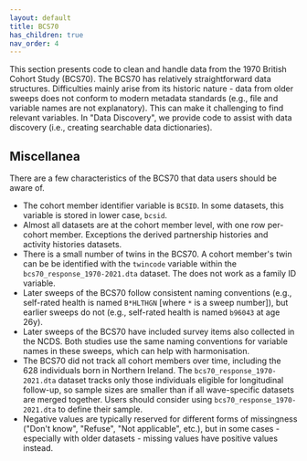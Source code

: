 ```yaml
---
layout: default
title: BCS70
has_children: true
nav_order: 4
---
```


This section presents code to clean and handle data from the 1970 British Cohort Study (BCS70). The BCS70 has relatively straightforward data structures. Difficulties mainly arise from its historic nature - data from older sweeps does not conform to modern metadata standards (e.g., file and variable names are not explanatory). This can make it challenging to find relevant variables. In "Data Discovery", we provide code to assist with data discovery (i.e., creating searchable data dictionaries).

## Miscellanea

There are a few characteristics of the BCS70 that data users should be aware of.

-   The cohort member identifier variable is `BCSID`. In some datasets, this variable is stored in lower case, `bcsid`.
-   Almost all datasets are at the cohort member level, with one row per-cohort member. Exceptions the derived partnership histories and activity histories datasets.
-   There is a small number of twins in the BCS70. A cohort member's twin can be be identified with the `twincode` variable within the `bcs70_response_1970-2021.dta` dataset. The does not work as a family ID variable.
-   Later sweeps of the BCS70 follow consistent naming conventions (e.g., self-rated health is named `B*HLTHGN` [where `*` is a sweep number]), but earlier sweeps do not (e.g., self-rated health is named `b96043` at age 26y).
-   Later sweeps of the BCS70 have included survey items also collected in the NCDS. Both studies use the same naming conventions for variable names in these sweeps, which can help with harmonisation.
-   The BCS70 did not track all cohort members over time, including the 628 individuals born in Northern Ireland. The `bcs70_response_1970-2021.dta` dataset tracks only those individuals eligible for longitudinal follow-up, so sample sizes are smaller than if all wave-specific datasets are merged together. Users should consider using `bcs70_response_1970-2021.dta` to define their sample.
-   Negative values are typically reserved for different forms of missingness ("Don't know", "Refuse", "Not applicable", etc.), but in some cases - especially with older datasets - missing values have positive values instead.